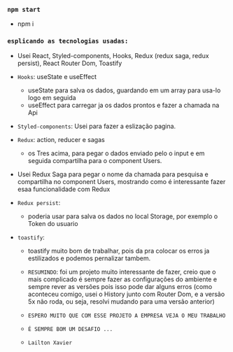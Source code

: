 ### `npm start`

 - npm i

 ### `esplicando as tecnologias usadas:`

  - Usei React, Styled-components, Hooks, Redux (redux saga, redux persist), React Router Dom, Toastify

  - `Hooks`: useState e useEffect
    - useState para salva os dados, guardando em um array para usa-lo logo
    em seguida
    - useEffect para carregar ja os dados prontos e fazer a chamada na Api

  - `Styled-components`: Usei para fazer a eslização  pagina.

  - `Redux`: action, reducer e sagas
    - os Tres acima, para pegar o dados enviado pelo o input e em seguida
    compartilha para o component Users.

  - Usei Redux Saga para pegar o nome da chamada para pesquisa e compartilha
      no component Users, mostrando como é interessante fazer esaa
      funcionalidade com Redux

  - `Redux persist`:
     - poderia usar para salva os dados no local Storage, por exemplo o Token do usuario

  - `toastify`:
    - toastify muito bom de trabalhar, pois da pra colocar os erros ja estilizados e podemos pernalizar tambem.

    - `RESUMINDO`: foi um projeto muito interessante de fazer, creio que o mais
    complicado é sempre fazer as configurações do ambiente e sempre rever as
    versões pois isso pode dar alguns erros (como aconteceu comigo, usei o History junto com Router Dom, e a versão 5x não roda, ou seja, resolvi mudando para uma versão anterior)

    - `ESPERO MUITO QUE COM ESSE PROJETO A EMPRESA VEJA O MEU TRABALHO`
    - `É SEMPRE BOM UM DESAFIO ...`


    - `Lailton Xavier`







